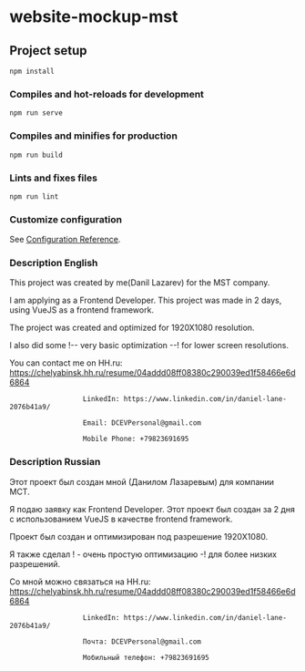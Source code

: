 # website-mockup-mst

## Project setup
```
npm install
```

### Compiles and hot-reloads for development
```
npm run serve
```

### Compiles and minifies for production
```
npm run build
```

### Lints and fixes files
```
npm run lint
```

### Customize configuration
See [Configuration Reference](https://cli.vuejs.org/config/).


### Description English

This project was created by me(Danil Lazarev) for the MST company. 

I am applying as a Frontend Developer. This project was made in 2 days, using VueJS as a frontend framework. 

The project was created and optimized for 1920X1080 resolution.

I also did some !-- very basic optimization --! for lower screen resolutions. 

You can contact me on HH.ru: https://chelyabinsk.hh.ru/resume/04addd08ff08380c290039ed1f58466e6d6864
                      
                      LinkedIn: https://www.linkedin.com/in/daniel-lane-2076b41a9/

                      Email: DCEVPersonal@gmail.com

                      Mobile Phone: +79823691695


### Description Russian   


Этот проект был создан мной (Данилом Лазаревым) для компании МСТ.

Я подаю заявку как Frontend Developer. Этот проект был создан за 2 дня с использованием VueJS в качестве frontend framework.

Проект был создан и оптимизирован под разрешение 1920X1080.

Я также сделал ! - очень простую оптимизацию -! для более низких разрешений.

Со мной можно связаться на HH.ru: https://chelyabinsk.hh.ru/resume/04addd08ff08380c290039ed1f58466e6d6864
                      
                      LinkedIn: https://www.linkedin.com/in/daniel-lane-2076b41a9/

                      Почта: DCEVPersonal@gmail.com

                      Мобильный телефон: +79823691695
